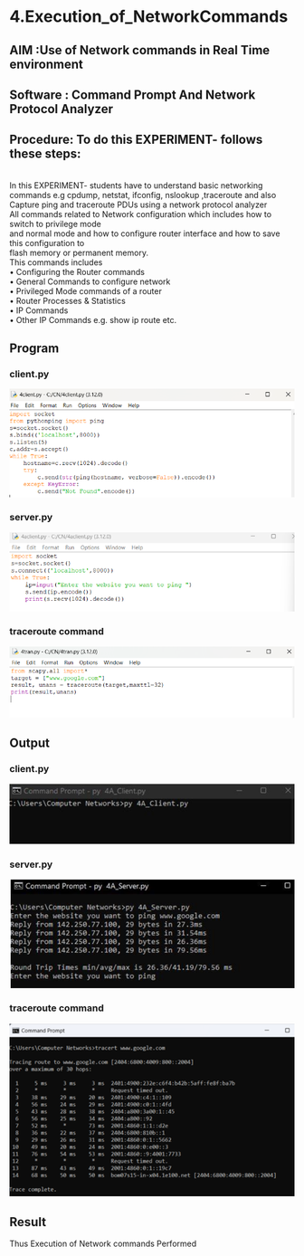 # 4.Execution_of_NetworkCommands
## AIM :Use of Network commands in Real Time environment
## Software : Command Prompt And Network Protocol Analyzer
## Procedure: To do this EXPERIMENT- follows these steps:
<BR>
In this EXPERIMENT- students have to understand basic networking commands e.g cpdump, netstat, ifconfig, nslookup ,traceroute and also Capture ping and traceroute PDUs using a network protocol analyzer 
<BR>
All commands related to Network configuration which includes how to switch to privilege mode
<BR>
and normal mode and how to configure router interface and how to save this configuration to
<BR>
flash memory or permanent memory.
<BR>
This commands includes
<BR>
• Configuring the Router commands
<BR>
• General Commands to configure network
<BR>
• Privileged Mode commands of a router 
<BR>
• Router Processes & Statistics
<BR>
• IP Commands
<BR>
• Other IP Commands e.g. show ip route etc.
<BR>

## Program
### client.py
![alt text](<Screenshot 2024-10-20 133038.png>)
### server.py
![alt text](<Screenshot 2024-10-20 133031.png>)
### traceroute command
![alt text](<Screenshot 2024-10-20 133123.png>)
## Output
### client.py
![alt text](<Screenshot 2024-10-20 133539.png>)
### server.py
![alt text](<Screenshot 2024-10-20 133547.png>)
### traceroute command
![alt text](<Screenshot 2024-10-20 133558.png>)
## Result
Thus Execution of Network commands Performed 

